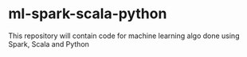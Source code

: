 # ml-spark-scala-python
This repository will contain code for machine learning algo done using Spark, Scala and Python

